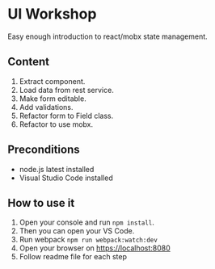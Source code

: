 # UI Workshop

Easy enough introduction to react/mobx state management.

## Content

1. Extract component.
2. Load data from rest service.
3. Make form editable.
4. Add validations.
5. Refactor form to Field class.
6. Refactor to use mobx.

## Preconditions

- node.js latest installed
- Visual Studio Code installed

## How to use it

1. Open your console and run `npm install`.
2. Then you can open your VS Code.
3. Run webpack `npm run webpack:watch:dev`
4. Open your browser on [https://localhost:8080](https://localhost:8080)
5. Follow readme file for each step